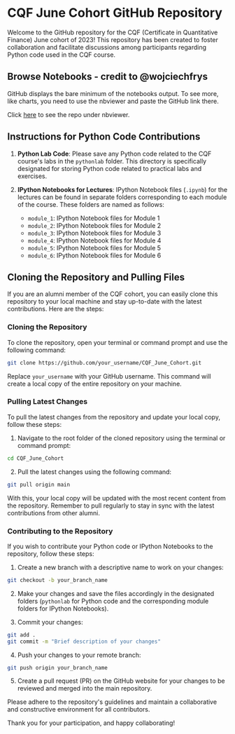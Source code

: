 # CQF June Cohort GitHub Repository

Welcome to the GitHub repository for the CQF (Certificate in Quantitative Finance) June cohort of 2023! This repository has been created to foster collaboration and facilitate discussions among participants regarding Python code used in the CQF course.

## Browse Notebooks - credit to @wojciechfrys

GitHub displays the bare minimum of the notebooks output. To see more, like charts, you need to use the nbviewer and paste the GitHub link there.

Click [here](https://nbviewer.org/github/wojciechfrys/CQF_Labs/tree/master/) to see the repo under nbviewer.

## Instructions for Python Code Contributions

1. **Python Lab Code**: Please save any Python code related to the CQF course's labs in the `pythonlab` folder. This directory is specifically designated for storing Python code related to practical labs and exercises.

2. **IPython Notebooks for Lectures**: IPython Notebook files (`.ipynb`) for the lectures can be found in separate folders corresponding to each module of the course. These folders are named as follows:
   - `module_1`: IPython Notebook files for Module 1
   - `module_2`: IPython Notebook files for Module 2
   - `module_3`: IPython Notebook files for Module 3
   - `module_4`: IPython Notebook files for Module 4
   - `module_5`: IPython Notebook files for Module 5
   - `module_6`: IPython Notebook files for Module 6

## Cloning the Repository and Pulling Files

If you are an alumni member of the CQF cohort, you can easily clone this repository to your local machine and stay up-to-date with the latest contributions. Here are the steps:

### Cloning the Repository

To clone the repository, open your terminal or command prompt and use the following command:

```bash
git clone https://github.com/your_username/CQF_June_Cohort.git
```

Replace `your_username` with your GitHub username. This command will create a local copy of the entire repository on your machine.

### Pulling Latest Changes

To pull the latest changes from the repository and update your local copy, follow these steps:

1. Navigate to the root folder of the cloned repository using the terminal or command prompt:

```bash
cd CQF_June_Cohort
```

2. Pull the latest changes using the following command:

```bash
git pull origin main
```

With this, your local copy will be updated with the most recent content from the repository. Remember to pull regularly to stay in sync with the latest contributions from other alumni.

### Contributing to the Repository

If you wish to contribute your Python code or IPython Notebooks to the repository, follow these steps:

1. Create a new branch with a descriptive name to work on your changes:

```bash
git checkout -b your_branch_name
```

2. Make your changes and save the files accordingly in the designated folders (`pythonlab` for Python code and the corresponding module folders for IPython Notebooks).

3. Commit your changes:

```bash
git add .
git commit -m "Brief description of your changes"
```

4. Push your changes to your remote branch:

```bash
git push origin your_branch_name
```

5. Create a pull request (PR) on the GitHub website for your changes to be reviewed and merged into the main repository.

Please adhere to the repository's guidelines and maintain a collaborative and constructive environment for all contributors.

Thank you for your participation, and happy collaborating!

